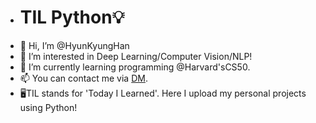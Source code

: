 - # TIL Python💡
- 👋 Hi, I’m @HyunKyungHan
- 👀 I’m interested in Deep Learning/Computer Vision/NLP!
- 🌱 I’m currently learning programming @Harvard'sCS50.
- 📫 You can contact me via [DM](https://www.instagram.com/gang_.r._.g).
- 🖥️TIL stands for 'Today I Learned'. Here I upload my personal projects using Python!
<!---
HyunKyungHan/HyunKyungHan is a ✨ special ✨ repository because its `README.md` (this file) appears on your GitHub profile.
You can click the Preview link to take a look at your changes.
--->
